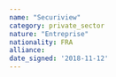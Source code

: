 ```yaml
---
name: "Securiview"
category: private_sector
nature: "Entreprise"
nationality: FRA
alliance: 
date_signed: '2018-11-12'
---
```

    